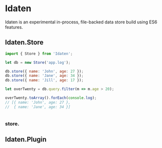 Idaten
======

Idaten is an experimental in-process, file-backed data store build using ES6 features.


Idaten.Store
------------

```js
import { Store } from 'Idaten';

let db = new Store('app.log');

db.store({ name: 'John', age: 27 });
db.store({ name: 'Jane', age: 34 });
db.store({ name: 'Jill', age: 17 });

let overTwenty = db.query.filter(m => m.age > 20);

overTwenty.toArray().forEach(console.log);
// [{ name: 'John', age: 27 },
//  { name: 'Jane', age: 34 }]



```


### store.






Idaten.Plugin
-------------
